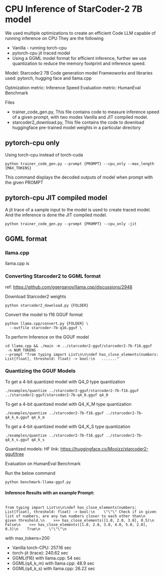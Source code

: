 # CPU Inference of StarCoder-2 7B model

We used multiple optimizations to create an efficient Code LLM capable of running inference on CPU
They are the following
* Vanilla - running torch-cpu
* pytorch-cpu jit traced model
* Using a GGML model format for efficient inference, further we use quantization to reduce the memory footprint and inference speed.


Model: Starcoder2 7B Code generation model
Frameoworks and libraries used: pytorch, hugging face and llama.cpp


Optmization metric: Inference Speed
Evaluation metric: HumanEval Benchmark

Files
* trainer_code_gen.py, This file contains code to measure inference speed of a given prompt, with two modes Vanilla and JIT compiled model.
* starcoder2_download.py, This file contains the code to download huggingface pre-trained model weights in a particular directory


## pytorch-cpu only

Using torch-cpu instead of torch-cuda

``````
python trainer_code_gen.py --prompt {PROMPT} --cpu_only --max_length {MAX_TOKENS} 
``````


This command displays the decoded outputs of model when prompt with the given PROMPT

## pytorch-cpu JIT compiled model

A jit trace of a sample input to the model is used to create traced model. And the inference is done the JIT compiled model. 

`````` 
python trainer_code_gen.py --prompt {PROMPT} --cpu_only -jit 
``````


## GGML format

### llama.cpp

llama.cpp is 

### Converting Starcoder2 to GGML format

ref: https://github.com/ggerganov/llama.cpp/discussions/2948

Download Starcoder2 weights
``````
python starcoder2_download.py {FOLDER}
``````

Convert the model to f16 GGUF format
``````
python llama.cpp/convert.py {FOLDER} \
  --outfile starcoder-7b-q16.gguf \
``````


To perform Inference on the GGUF model

``````
cd llama.cpp && ./main -m ../starcoder2-gguf/starcoder2-7b-f16.gguf
 -n NUM_TOKENS 
--prompt "from typing import List\n\n\ndef has_close_elements(numbers: List[float], threshold: float) -> bool:\n   ......."
``````
### Quantizing the GGUF Models


To get a 4-bit quantized model with Q4_0 type quantization
``````
./examples/quantize ../starcoder2-gguf/starcoder2-7b-f16.gguf ../starcoder2-gguf/starcoder2-7b-q4_0.gguf q4_0
``````

To get a 4-bit quantized model with Q4_K_M type quantization
``````
./examples/quantize ../starcoder2-7b-f16.gguf ../starcoder2-7b-q4_k_m.gguf q4_k_m
``````

To get a 4-bit quantized model with Q4_K_S type quantization
``````
./examples/quantize ../starcoder2-7b-f16.gguf ../starcoder2-7b-q4_k_s.gguf q4_k_s
``````


Quantized models: HF link: https://huggingface.co/Mooizz/starcoder2-gguf/tree

Evaluation on HumanEval Benchmark

Run the below command

``````
python benchmark-llama-gguf.py
``````


#### Inference Results with an example Prompt: 


<code>
from typing import List\n\n\ndef has_close_elements(numbers: List[float], threshold: float) -> bool:\n    \"\"\" Check if in given list of numbers, are any two numbers closer to each other than\n    given threshold.\n    >>> has_close_elements([1.0, 2.0, 3.0], 0.5)\n    False\n    >>> has_close_elements([1.0, 2.8, 3.0, 4.0, 5.0, 2.0], 0.3)\n    True\n    \"\"\"\n
</code>

with max_tokens=200


* Vanilla torch-CPU: 257.16 sec
* torch-jit (trace): 240.62 sec
* GGML(f16) with llama.cpp: 54 sec
* GGML(q4_k_m) with llama.cpp: 48.9 sec
* GGML(q4_k_s) with llama.cpp: 26.22 sec









